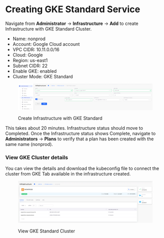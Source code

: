 # Creating GKE Standard Service

Navigate from **Administrator** -> **Infrastructure** -> **Add** to create Infrastructure with GKE Standard Cluster.

* Name: nonprod
* Account: Google Cloud account
* VPC CIDR: 10.11.0.0/16
* Cloud: Google
* Region: us-east1
* Subnet CIDR: 22
* Enable GKE: enabled
* Cluster Mode: GKE Standard

<figure><img src="../../../.gitbook/assets/image (1) (1) (1) (1) (2).png" alt=""><figcaption><p>Create Infrastructure with GKE Standard</p></figcaption></figure>

This takes about 20 minutes.  Infrastructure status should move to Completed. Once the Infrastructure status shows Complete, navigate to **Administrators** -> **Plans** to verify that a plan has been created with the same name (nonprod).

### View GKE Cluster details

You can view the details and download the kubeconfig file to connect the cluster from GKE Tab available in the infrastructure created.

<figure><img src="../../../.gitbook/assets/image (1) (1) (1) (1) (2) (1).png" alt=""><figcaption><p>View GKE Standard Cluster</p></figcaption></figure>

